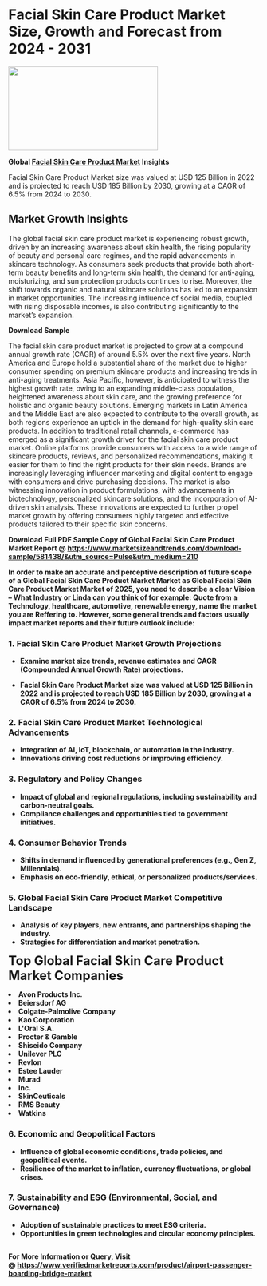 <H1>Facial Skin Care Product Market Size, Growth and Forecast from 2024 - 2031</H1><img class="aligncenter size-medium wp-image-584254" src="https://thirdeyenews.in/wp-content/uploads/2024/09/Global-Market-Research-300x168.jpeg" alt="" width="300" height="168" /><p><strong>Global&nbsp;<a href="https://www.marketsizeandtrends.com/download-sample/581438/&amp;utm_source=Pulse&amp;utm_medium=210">Facial Skin Care Product Market</a> Insights</strong></p><p>Facial Skin Care Product Market size was valued at USD 125 Billion in 2022 and is projected to reach USD 185 Billion by 2030, growing at a CAGR of 6.5% from 2024 to 2030.</p><p><h2>Market Growth Insights</h2> <p>The global facial skin care product market is experiencing robust growth, driven by an increasing awareness about skin health, the rising popularity of beauty and personal care regimes, and the rapid advancements in skincare technology. As consumers seek products that provide both short-term beauty benefits and long-term skin health, the demand for anti-aging, moisturizing, and sun protection products continues to rise. Moreover, the shift towards organic and natural skincare solutions has led to an expansion in market opportunities. The increasing influence of social media, coupled with rising disposable incomes, is also contributing significantly to the market’s expansion.</p> <p><strong>Download Sample</strong></p> <p>The facial skin care product market is projected to grow at a compound annual growth rate (CAGR) of around 5.5% over the next five years. North America and Europe hold a substantial share of the market due to higher consumer spending on premium skincare products and increasing trends in anti-aging treatments. Asia Pacific, however, is anticipated to witness the highest growth rate, owing to an expanding middle-class population, heightened awareness about skin care, and the growing preference for holistic and organic beauty solutions. Emerging markets in Latin America and the Middle East are also expected to contribute to the overall growth, as both regions experience an uptick in the demand for high-quality skin care products. In addition to traditional retail channels, e-commerce has emerged as a significant growth driver for the facial skin care product market. Online platforms provide consumers with access to a wide range of skincare products, reviews, and personalized recommendations, making it easier for them to find the right products for their skin needs. Brands are increasingly leveraging influencer marketing and digital content to engage with consumers and drive purchasing decisions. The market is also witnessing innovation in product formulations, with advancements in biotechnology, personalized skincare solutions, and the incorporation of AI-driven skin analysis. These innovations are expected to further propel market growth by offering consumers highly targeted and effective products tailored to their specific skin concerns. <p><strong></p><p><span class=""><strong>Download Full PDF Sample Copy of Global Facial Skin Care Product Market Report</strong> @ <a href="https://www.marketsizeandtrends.com/download-sample/581438/&amp;utm_source=Pulse&amp;utm_medium=210" target="_blank">https://www.marketsizeandtrends.com/download-sample/581438/&amp;utm_source=Pulse&amp;utm_medium=210</a></span></p><p>In order to make an accurate and perceptive description of future scope of a Global&nbsp;Facial Skin Care Product Market Market as Global&nbsp;Facial Skin Care Product Market Market of 2025, you need to describe a clear Vision &ndash; What Industry or Linda can you think of for example: Quote from a Technology, healthcare, automotive, renewable energy, name the market you are Reffering to. However, some general trends and factors usually impact market reports and their future outlook include:</p><h3>1.&nbsp;<strong>Facial Skin Care Product Market Growth Projections</strong></h3><ul><li>Examine market size trends, revenue estimates and CAGR (Compounded Annual Growth Rate) projections.</li><li><p>Facial Skin Care Product Market size was valued at USD 125 Billion in 2022 and is projected to reach USD 185 Billion by 2030, growing at a CAGR of 6.5% from 2024 to 2030.</p></li></ul><h3>2.&nbsp;<strong>Facial Skin Care Product Market Technological Advancements</strong></h3><ul><li>Integration of AI, IoT, blockchain, or automation in the industry.</li><li>Innovations driving cost reductions or improving efficiency.</li></ul><h3>3.&nbsp;<strong>Regulatory and Policy Changes</strong></h3><ul><li>Impact of global and regional regulations, including sustainability and carbon-neutral goals.</li><li>Compliance challenges and opportunities tied to government initiatives.</li></ul><h3>4.&nbsp;<strong>Consumer Behavior Trends</strong></h3><ul><li>Shifts in demand influenced by generational preferences (e.g., Gen Z, Millennials).</li><li>Emphasis on eco-friendly, ethical, or personalized products/services.</li></ul><h3>5.&nbsp;<strong>Global Facial Skin Care Product Market Competitive Landscape</strong></h3><ul><li>Analysis of key players, new entrants, and partnerships shaping the industry.</li><li>Strategies for differentiation and market penetration.</li></ul><p data-pm-slice="1 1 []"><span style="color: inherit; font-family: inherit; font-size: 25px;">Top Global Facial Skin Care Product Market Companies</span></p><div class="" data-test-id=""><p><li>Avon Products Inc.</li><li> Beiersdorf AG</li><li> Colgate-Palmolive Company</li><li> Kao Corporation</li><li> L'Oral S.A.</li><li> Procter & Gamble</li><li> Shiseido Company</li><li> Unilever PLC</li><li> Revlon</li><li> Estee Lauder</li><li> Murad</li><li> Inc.</li><li> SkinCeuticals</li><li> RMS Beauty</li><li> Watkins</li></p></div><h3>6.&nbsp;<strong>Economic and Geopolitical Factors</strong></h3><ul><li>Influence of global economic conditions, trade policies, and geopolitical events.</li><li>Resilience of the market to inflation, currency fluctuations, or global crises.</li></ul><h3>7.&nbsp;<strong>Sustainability and ESG (Environmental, Social, and Governance)</strong></h3><ul><li>Adoption of sustainable practices to meet ESG criteria.</li><li>Opportunities in green technologies and circular economy principles.</li></ul><h2><strong style="font-size: 14px;">For More Information or Query, Visit @&nbsp;</strong><a style="background-color: #ffffff; font-size: 14px;" href="https://www.marketsizeandtrends.com/report/facial-skin-care-product-market/" target="_blank">https://www.verifiedmarketreports.com/product/airport-passenger-boarding-bridge-market</a></h2>
